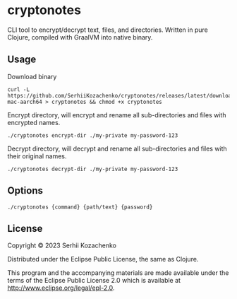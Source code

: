 # cryptonotes

CLI tool to encrypt/decrypt text, files, and directories.
Written in pure Clojure, compiled with GraalVM into native binary.


## Usage

Download binary

    curl -L https://github.com/SerhiiKozachenko/cryptonotes/releases/latest/download/cryptonotes-mac-aarch64 > cryptonotes && chmod +x cryptonotes

Encrypt directory, will encrypt and rename all sub-directories and files with encrypted names.

    ./cryptonotes encrypt-dir ./my-private my-password-123
    
Decrypt directory, will decrypt and rename all sub-directories and files with their original names.

    ./cryptonotes decrypt-dir ./my-private my-password-123

## Options

    ./cryptonotes {command} {path/text} {password}


## License

Copyright © 2023 Serhii Kozachenko

Distributed under the Eclipse Public License, the same as Clojure.

This program and the accompanying materials are made available under the
terms of the Eclipse Public License 2.0 which is available at
http://www.eclipse.org/legal/epl-2.0.
